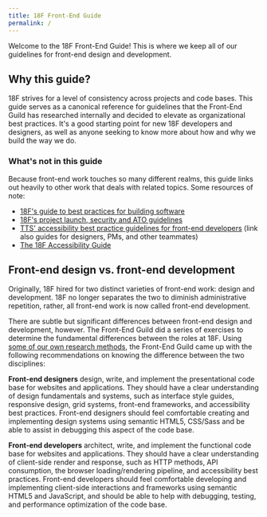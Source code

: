 ```yaml
---
title: 18F Front-End Guide
permalink: /
---
```

Welcome to the 18F Front-End Guide! This is where we keep all of our
guidelines for front-end design and development.

## Why this guide?

18F strives for a level of consistency across projects and code bases.
This guide serves as a canonical reference for guidelines that the
Front-End Guild has researched internally and decided to elevate as
organizational best practices. It's a good starting point for new 18F
developers and designers, as well as anyone seeking to know more about
how and why we build the way we do.

### What's not in this guide

Because front-end work touches so many different realms, this guide links
out heavily to other work that deals with related topics. Some resources of note:

- [18F's guide to best practices for building software](https://github.com/18F/development-guide)
- [18F's project launch, security and ATO guidelines](https://before-you-ship.18f.gov/)
- [TTS' accessibility best practice guidelines for front-end developers](https://accessibility.digital.gov/front-end/getting-started/) (link also guides for designers, PMs, and other teammates)
- [The 18F Accessibility Guide](https://accessibility.18f.gov/)


## Front-end design vs. front-end development

Originally, 18F hired for two distinct varieties of front-end work: design and
development. 18F no longer separates the two to diminish administrative
repetition, rather, all front-end work is now called front-end development.

There are subtle but significant differences between front-end design
and development, however. The Front-End Guild did a series of exercises
to determine the fundamental differences between the roles at 18F.
Using [some of our own research methods](https://methods.18f.gov), the
Front-End Guild came up with the following recommendations on knowing the
difference between the two disciplines:

**Front-end designers** design, write, and implement the
presentational code base for websites and applications. They should
have a clear understanding of design fundamentals and systems, such
as interface style guides, responsive design, grid systems, front-end
frameworks, and accessibility best practices. Front-end designers
should feel comfortable creating and implementing design systems
using semantic HTML5, CSS/Sass and be able to assist in debugging
this aspect of the code base.

**Front-end developers** architect, write, and implement the
functional code base for websites and applications. They should have
a clear understanding of client-side render and response, such as
HTTP methods, API consumption, the browser loading/rendering
pipeline, and accessibility best practices. Front-end developers
should feel comfortable developing and implementing client-side
interactions and frameworks using semantic HTML5 and JavaScript, and
should be able to help with debugging, testing, and performance
optimization of the code base.
